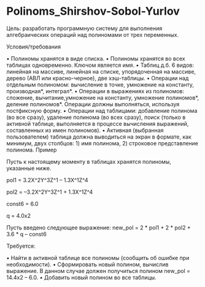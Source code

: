 # Polinoms_Shirshov-Sobol-Yurlov
Цель: разработать программную систему для выполнения алгебраических операций над полиномами от трех переменных.

Условия/требования

• Полиномы хранятся в виде списка.
• Полиномы хранятся во всех таблицах одновременно. Ключом является имя.
• Таблиц д.б. 6 видов: линейная на массиве, линейная на списке, упорядоченная на массиве, дерево (АВЛ или красно-черное), две хэш-таблицы.
• Операции над отдельным полиномом: вычисление в точке, умножение на константу, производная*, интеграл*.
• Операции в выражениях из полиномов: сложение, вычитание,умножение на константу, умножение полиномов*, деление полиномов*. Операции должны выполняться, используя постфиксную форму.
• Операции над таблицами: добавление полинома (во все сразу), удаление полинома (во всех сразу), поиск (только в активной таблице, выполняется в процессе вычисления выражений, составленных из имен полиномов).
• Активная (выбранная пользователем) таблица должна выводиться на экран в формате, как минимум, двух столбцов: 1) имя полинома, 2) строковое представление полинома.
Пример

Пусть к настоящему моменту в таблицах хранятся полиномы, указанные ниже.

pol1 = 3.2X^2Y^3Z^1 – 1.3X^1Z^4

pol2 = –3.2X^2Y^3Z^1 + 1.3X^1Z^4

const6 = 6.0

q = 4.0x2

Пусть введено следующее выражение: new_pol = 2 * pol1 + 2 * pol2 + 3.6 * q – const6

Требуется:

• Найти в активной таблице все полиномы (сообщить об ошибке при необходимости).
• Сформировать новый полином, вычислив выражение. В данном случае должен получиться полином new_pol = 14.4x2 – 6.0.
• Добавить новый полином во все таблицы.
